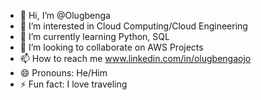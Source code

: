- 👋 Hi, I’m @Olugbenga
- 👀 I’m interested in Cloud Computing/Cloud Engineering 
- 🌱 I’m currently learning Python, SQL 
- 💞️ I’m looking to collaborate on AWS Projects 
- 📫 How to reach me www.linkedin.com/in/olugbengaojo
- 😄 Pronouns: He/Him 
- ⚡ Fun fact: I love traveling 

<!---
Olugbega/Olugbega is a ✨ special ✨ repository because its `README.md` (this file) appears on your GitHub profile.
You can click the Preview link to take a look at your changes.
--->
